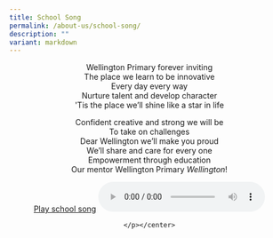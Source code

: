 ```yaml
---
title: School Song
permalink: /about-us/school-song/
description: ""
variant: markdown
---
```

<center> Wellington Primary forever inviting <br>
The place we learn to be innovative <br>
Every day every way <br>
Nurture talent and develop character <br>
'Tis the place we’ll shine like a star in life

<p> 

Confident creative and strong we will be <br>
To take on challenges <br>
Dear Wellington we’ll make you proud <br>
We’ll share and care for every one <br>
Empowerment through education <br>
Our mentor Wellington Primary&nbsp;*Wellington*!

</p><p>
	
[Play school song](https://drive.google.com/file/d/18pnWq78vQiouiYF54hMjC2ex_9IBdxYp/view?usp=sharing)
<audio autoplay="" controls="">
  <source src="https://docs.google.com/uc?export=download&amp;id=18pnWq78vQiouiYF54hMjC2ex_9IBdxYp">
</audio>	

	</p></center>